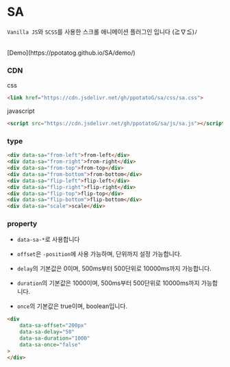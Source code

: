 # SA

`Vanilla JS`와 `SCSS`를 사용한 스크롤 애니메이션 플러그인 입니다 (≧∇≦)ﾉ

<br>
[Demo](https://ppotatog.github.io/SA/demo/)

### CDN

css
```html
<link href="https://cdn.jsdelivr.net/gh/ppotatoG/sa/css/sa.css">
```

javascript
```html
<script src="https://cdn.jsdelivr.net/gh/ppotatoG/sa/js/sa.js"></script>
```

### type
```html
<div data-sa="from-left">from-left</div>
<div data-sa="from-right">from-right</div>
<div data-sa="from-top">from-top</div>
<div data-sa="from-bottom">from-bottom</div>
<div data-sa="flip-left">flip-left</div>
<div data-sa="flip-right">flip-right</div>
<div data-sa="flip-top">flip-top</div>
<div data-sa="flip-bottom">flip-bottom</div>
<div data-sa="scale">scale</div>
```

### property

- `data-sa-*`로 사용합니다

- `offset`은 `-position`에 사용 가능하며, 단위까지 설정 가능합니다.

- `delay`의 기본값은 0이며, 500ms부터 500단위로 10000ms까지 가능합니다.

- `duration`의 기본값은 1000이며, 500ms부터 500단위로 10000ms까지 가능합니다.

- `once`의 기본값은 true이며, boolean입니다.

```html
<div
    data-sa-offset="200px"
    data-sa-delay="50"
    data-sa-duration="1000"
    data-sa-once="false"
>
</div>
```